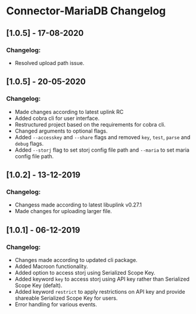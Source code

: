 # Connector-MariaDB Changelog

## [1.0.5] - 17-08-2020
### Changelog:
* Resolved upload path issue.

## [1.0.5] - 20-05-2020
### Changelog:
* Made changes according to latest uplink RC
* Added cobra cli for user interface.
* Restructured project based on the requirements for cobra cli.
* Changed arguments to optional flags.
* Added `--accesskey` and `--share` flags and removed `key`, `test`, `parse` and `debug` flags.
* Added `--storj` flag to set storj config file path and `--maria` to set maria config file path.

## [1.0.2] - 13-12-2019
### Changelog:
* Changess made according to latest libuplink v0.27.1
* Made changes for uploading larger file.

## [1.0.1] - 06-12-2019
### Changelog:
* Changes made according to updated cli package.
* Added Macroon functionality.
* Added option to access storj using Serialized Scope Key. 
* Added keyword `key` to access storj using API key rather than Serialized Scope Key (defalt).
* Added keyword `restrict` to apply restrictions on API key and provide shareable Serialized Scope Key for users.
* Error handling for various events.
